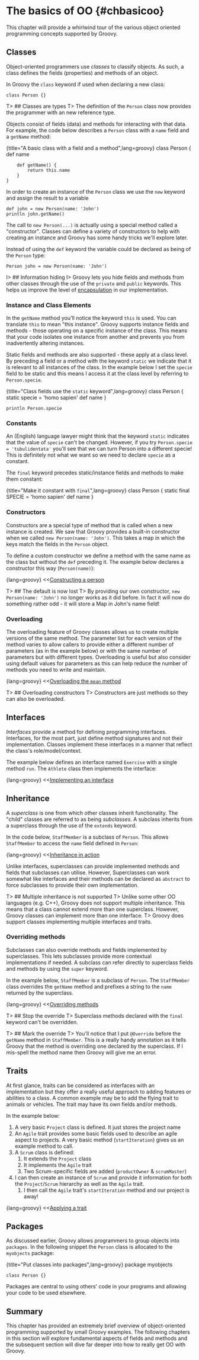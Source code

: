 # The basics of OO {#chbasicoo}

This chapter will provide a whirlwind tour of the various object oriented programming concepts supported by Groovy.

## Classes
Object-oriented programmers use *classes* to classify objects. As such, a class defines the fields (properties) and methods of an object.

In Groovy the `class` keyword if used when declaring a new class:

	class Person {}

T> ## Classes are types
T> The definition of the `Person` class now provides the programmer with an new reference type.

Objects consist of fields (data) and methods for interacting with that data. For example, the code below describes a `Person` class with a `name` field and a `getName` method:

{title="A basic class with a field and a method",lang=groovy}
	class Person {
	    def name

	    def getName() {
	        return this.name
	    }
	}


In order to create an instance of the `Person` class we use the `new` keyword and assign the result to a variable

	def john = new Person(name: 'John')
	println john.getName()

The call to `new Person(...)` is actually using a special method called a "constructor". Classes can define a variety of constructors to help with creating an instance and Groovy has some handy tricks we'll explore later.

Instead of using the `def` keyword the variable could be declared as being of the `Person` type:

	Person john = new Person(name: 'John')

I> ## Information hiding
I> Groovy lets you hide fields and methods from other classes through the use of the `private` and `public` keywords. This helps us improve the level of [encapsulation](https://en.wikipedia.org/wiki/Encapsulation_(object-oriented_programming)) in our implementation.

### Instance and Class Elements

In the `getName` method you'll notice the keyword `this` is used. You can translate `this` to mean "this instance". Groovy supports instance fields and methods - those operating on a specific instance of the class. This means that your code isolates one instance from another and prevents you from inadvertently altering instances.

Static fields and methods are also supported - these apply at a class level. By preceding a field or a method with the keyword `static` we indicate that it is relevant to all instances of the class. In the example below I set the `specie` field to be static and this means I access it at the class level by referring to `Person.specie`.

{title="Class fields use the `static` keyword",lang=groovy}
	class Person {
	    static specie = 'homo sapien'
	    def name
	}

	println Person.specie

### Constants

An (English) language lawyer might think that the keyword `static` indicates that the value of `specie` can't be changed. However, if you try `Person.specie = 'tubulidentata'` you'll see that we can turn Person into a different specie! This is definitely not what we want so we need to declare `specie` as a constant.

The `final` keyword precedes static/instance fields and methods to make them constant:

{title="Make it constant with `final`",lang=groovy}
	class Person {
	    static final SPECIE = 'homo sapien'
	    def name
	}

### Constructors

Constructors are a special type of method that is called when a new instance is created. We saw that Groovy provides a built-in constructor when we called `new Person(name: 'John')`. This takes a map in which the keys match the fields in the `Person` object.

To define a custom constructor we define a method with the same name as the class but without the `def` preceding it. The example below declares a constructor this way (`Person(name)`):

{lang=groovy}
<<[Constructing a person](code/08/02/constructor.groovy)

T> ## The default is now lost
T> By providing our own constructor, `new Person(name: 'John')` no longer works as it did before. In fact it will now do something rather odd - it will store a Map in John's name field!

### Overloading

The overloading feature of Groovy classes allows us to create multiple versions of the same method. The parameter list for each version of the method varies to allow callers to provide either a different number of parameters (as in the example below) or with the same number of parameters but with different types. Overloading is useful but also consider using default values for parameters as this can help reduce the number of methods you need to write and maintain.

{lang=groovy}
<<[Overloading the `mean` method](code/08/02/overload.groovy)

T> ## Overloading constructors
T> Constructors are just methods so they can also be overloaded.

## Interfaces
*Interfaces* provide a method for defining programming interfaces. Interfaces, for the most part, just define method signatures and not their implementation. Classes implement these interfaces in a manner that reflect the class's role/model/context.

The example below defines an interface named `Exercise` with a single method `run`. The `Athlete` class then implements the interface:

{lang=groovy}
<<[Implementing an interface](code/08/02/interface.groovy)

## Inheritance
A *superclass* is one from which other classes inherit functionality. The "child" classes are referred to as being *subclasses*. A subclass inherits from a superclass through the use of the `extends` keyword.

In the code below, `StaffMember` is a subclass of `Person`. This allows `StaffMember` to access the `name` field defined in `Person`:

{lang=groovy}
<<[Inheritance in action](code/08/02/inheritance.groovy)

Unlike interfaces, superclasses can provide implemented methods and fields that subclasses can utilise. However, Superclasses can work somewhat like interfaces and their methods can be declared as `abstract` to force subclasses to provide their own implementation.

T> ## Multiple inheritance is not supported
T> Unlike some other OO languages (e.g. C++), Groovy does not support multiple inheritance. This means that a class cannot extend more than one superclass. However, Groovy classes can implement more than one interface.
T> Groovy does support classes implementing multiple interfaces and traits.

### Overriding methods
Subclasses can also override methods and fields implemented by superclasses. This lets subclasses provide more contextual implementations if needed. A subclass can refer directly to superclass fields and methods by using the `super` keyword.

In the example below, `StaffMember` is a subclass of `Person`. The `StaffMember` class overrides the `getName` method and prefixes a string to the `name` returned by the superclass.

{lang=groovy}
<<[Overriding methods](code/08/02/override.groovy)

T> ## Stop the override
T> Superclass methods declared with the `final` keyword can't be overridden.

T> ## Mark the override
T> You'll notice that I put `@Override` before the `getName` method in `StaffMember`. This is a really handy annotation as it tells Groovy that the method is overriding one declared by the superclass. If I mis-spell the method name then Groovy will give me an error.

## Traits

At first glance, traits can be considered as interfaces with an implementation but they offer a really useful approach to adding features or abilities to a class. A common example may be to add the flying trait to animals or vehicles. The trait may have its own fields and/or methods.

In the example below:

1. A very basic `Project` class is defined. It just stores the project name
2. An `Agile` trait provides some basic fields used to describe an agile aspect to projects. A very basic method (`startIteration`) gives us an example method to call.
3. A `Scrum` class is defined:
	1. It extends the `Project` class
	2. It implements the `Agile` trait
	3. Two Scrum-specific fields are added (`productOwner` & `scrumMaster`)
4. I can then create an instance of `Scrum` and provide it information for both the `Project`/`Scrum` hierarchy as well as the `Agile` trait.
	1. I then call the `Agile` trait's `startIteration` method and our project is away!

{lang=groovy}
<<[Applying a trait](code/08/02/trait.groovy)


## Packages
As discussed earlier, Groovy allows programmers to group objects into `packages`. In the following snippet the `Person` class is allocated to the `myobjects` package:

{title="Put classes into packages",lang=groovy}
	package myobjects

	class Person {}

Packages are central to using others' code in your programs and allowing your code to be used elsewhere.

## Summary
This chapter has provided an extremely brief overview of object-oriented programming supported by small Groovy examples.
The following chapters in this section will explore fundamental aspects of fields and methods and the subsequent section
will dive far deeper into how to really get OO with Groovy.
